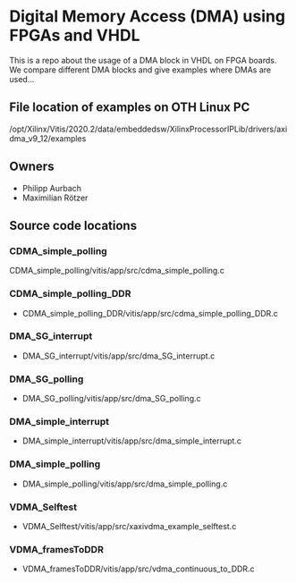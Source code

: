 # Digital Memory Access (DMA) using FPGAs and VHDL

This is a repo about the usage of a DMA block in VHDL on FPGA boards.  
We compare different DMA blocks and give examples where DMAs are used...

## File location of examples on OTH Linux PC
/opt/Xilinx/Vitis/2020.2/data/embeddedsw/XilinxProcessorIPLib/drivers/axidma_v9_12/examples

## Owners
- Philipp Aurbach
- Maximilian Rötzer


## Source code locations

### CDMA_simple_polling

CDMA_simple_polling/vitis/app/src/cdma_simple_polling.c


### CDMA_simple_polling_DDR

- CDMA_simple_polling_DDR/vitis/app/src/cdma_simple_polling_DDR.c


### DMA_SG_interrupt

- DMA_SG_interrupt/vitis/app/src/dma_SG_interrupt.c


### DMA_SG_polling

- DMA_SG_polling/vitis/app/src/dma_SG_polling.c


### DMA_simple_interrupt

- DMA_simple_interrupt/vitis/app/src/dma_simple_interrupt.c


### DMA_simple_polling

- DMA_simple_polling/vitis/app/src/dma_simple_polling.c


### VDMA_Selftest

- VDMA_Selftest/vitis/app/src/xaxivdma_example_selftest.c


### VDMA_framesToDDR

- VDMA_framesToDDR/vitis/app/src/vdma_continuous_to_DDR.c


